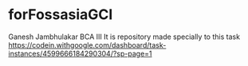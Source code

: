 # forFossasiaGCI
Ganesh Jambhulakar
BCA III
It is repository made specially to this task https://codein.withgoogle.com/dashboard/task-instances/4599666184290304/?sp-page=1
